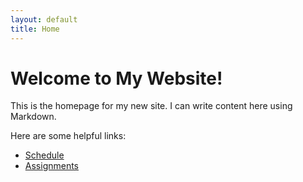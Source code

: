 ```yaml
---
layout: default
title: Home
---
```


# Welcome to My Website!

This is the homepage for my new site. I can write content here using Markdown.

Here are some helpful links:
- [Schedule](schedule.md)
- [Assignments](assignments.md)